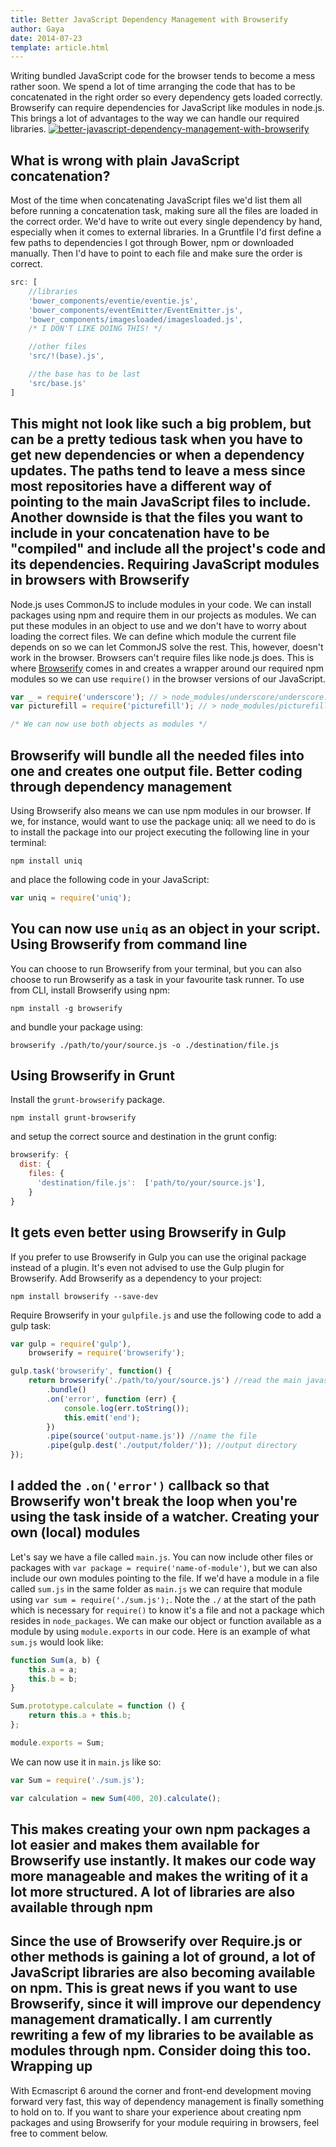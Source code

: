 ```yaml
---
title: Better JavaScript Dependency Management with Browserify
author: Gaya
date: 2014-07-23
template: article.html
---
```

Writing bundled JavaScript code for the browser tends to become a mess rather soon. We spend a lot of time arranging the code that has to be concatenated in the right order so every dependency gets loaded correctly. Browserify can require dependencies for JavaScript like modules in node.js. This brings a lot of advantages to the way we can handle our required libraries. [![better-javascript-dependency-management-with-browserify](/articles/better-javascript-dependency-management-with-browserify.jpg)](http://www.gayadesign.com/front-end/better-javascript-dependency-management-with-browserify/)<span id="more-1452"></span>

What is wrong with plain JavaScript concatenation?
--------------------------------------------------

 Most of the time when concatenating JavaScript files we'd list them all before running a concatenation task, making sure all the files are loaded in the correct order. We'd have to write out every single dependency by hand, especially when it comes to external libraries. In a Gruntfile I'd first define a few paths to dependencies I got through Bower, npm or downloaded manually. Then I'd have to point to each file and make sure the order is correct. 
```javascript
src: [
	//libraries
    'bower_components/eventie/eventie.js',
    'bower_components/eventEmitter/EventEmitter.js',
    'bower_components/imagesloaded/imagesloaded.js',
	/* I DON'T LIKE DOING THIS! */

	//other files
    'src/!(base).js',

    //the base has to be last
    'src/base.js'
]
```
 This might not look like such a big problem, but can be a pretty tedious task when you have to get new dependencies or when a dependency updates. The paths tend to leave a mess since most repositories have a different way of pointing to the main JavaScript files to include. Another downside is that the files you want to include in your concatenation have to be "compiled" and include all the project's code and its dependencies. Requiring JavaScript modules in browsers with Browserify
--------------------------------------------------------

 Node.js uses CommonJS to include modules in your code. We can install packages using npm and require them in our projects as modules. We can put these modules in an object to use and we don't have to worry about loading the correct files. We can define which module the current file depends on so we can let CommonJS solve the rest. This, however, doesn't work in the browser. Browsers can't require files like node.js does. This is where [Browserify](http://browserify.org/ "Browserify") comes in and creates a wrapper around our required npm modules so we can use `require()` in the browser versions of our JavaScript. 
```javascript
var _ = require('underscore'); // > node_modules/underscore/underscore.js
var picturefill = require('picturefill'); // > node_modules/picturefill/picturefill.js

/* We can now use both objects as modules */
```
 Browserify will bundle all the needed files into one and creates one output file. Better coding through dependency management
-------------------------------------------

 Using Browserify also means we can use npm modules in our browser. If we, for instance, would want to use the package uniq: all we need to do is to install the package into our project executing the following line in your terminal: 
```
npm install uniq
```
 and place the following code in your JavaScript: 
```javascript
var uniq = require('uniq');
```
 You can now use `uniq` as an object in your script. Using Browserify from command line
----------------------------------

 You can choose to run Browserify from your terminal, but you can also choose to run Browserify as a task in your favourite task runner. To use from CLI, install Browserify using npm: 
```
npm install -g browserify
```
 and bundle your package using: 
```
browserify ./path/to/your/source.js -o ./destination/file.js
```
 Using Browserify in Grunt
-------------------------

 Install the `grunt-browserify` package. 
```
npm install grunt-browserify
```
 and setup the correct source and destination in the grunt config: 
```javascript
browserify: {
  dist: {
    files: {
      'destination/file.js':  ['path/to/your/source.js'],
    }
}
```
 It gets even better using Browserify in Gulp
--------------------------------------------

 If you prefer to use Browserify in Gulp you can use the original package instead of a plugin. It's even not advised to use the Gulp plugin for Browserify. Add Browserify as a dependency to your project: 
```
npm install browserify --save-dev
```
 Require Browserify in your `gulpfile.js` and use the following code to add a gulp task: 
```javascript
var gulp = require('gulp'),
    browserify = require('browserify');

gulp.task('browserify', function() {
    return browserify('./path/to/your/source.js') //read the main javascript file
        .bundle()
        .on('error', function (err) {
            console.log(err.toString());
            this.emit('end');
        })
        .pipe(source('output-name.js')) //name the file
        .pipe(gulp.dest('./output/folder/')); //output directory
});
```
 I added the `.on('error')` callback so that Browserify won't break the loop when you're using the task inside of a watcher. Creating your own (local) modules
---------------------------------

 Let's say we have a file called `main.js`. You can now include other files or packages with `var package = require('name-of-module')`, but we can also include our own modules pointing to the file. If we'd have a module in a file called `sum.js` in the same folder as `main.js` we can require that module using `var sum = require('./sum.js');`. Note the `./` at the start of the path which is necessary for `require()` to know it's a file and not a package which resides in `node_packages`. We can make our object or function available as a module by using `module.exports` in our code. Here is an example of what `sum.js` would look like: 
```javascript
function Sum(a, b) {
	this.a = a;
	this.b = b;
}

Sum.prototype.calculate = function () {
	return this.a + this.b;
};

module.exports = Sum;
```
 We can now use it in `main.js` like so: 
```javascript
var Sum = require('./sum.js');

var calculation = new Sum(400, 20).calculate();
```
 This makes creating your own npm packages a lot easier and makes them available for Browserify use instantly. It makes our code way more manageable and makes the writing of it a lot more structured. A lot of libraries are also available through npm
-------------------------------------------------

 Since the use of Browserify over Require.js or other methods is gaining a lot of ground, a lot of JavaScript libraries are also becoming available on npm. This is great news if you want to use Browserify, since it will improve our dependency management dramatically. I am currently rewriting a few of my libraries to be available as modules through npm. Consider doing this too. Wrapping up
-----------

 With Ecmascript 6 around the corner and front-end development moving forward very fast, this way of dependency management is finally something to hold on to. If you want to share your experience about creating npm packages and using Browserify for your module requiring in browsers, feel free to comment below. 